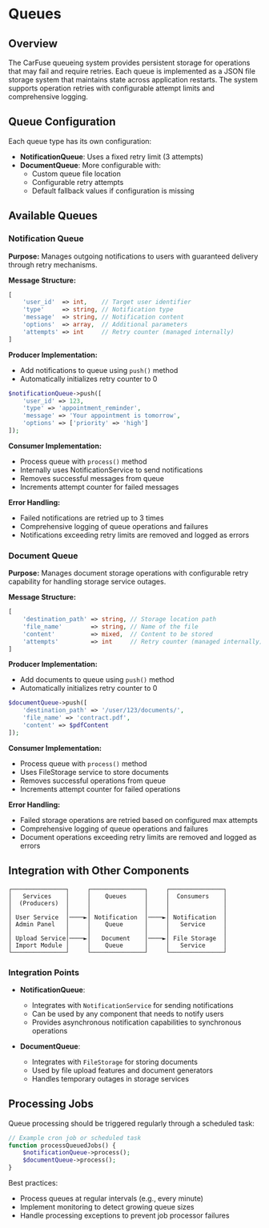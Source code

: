 # Queues

## Overview
The CarFuse queueing system provides persistent storage for operations that may fail and require retries. Each queue is implemented as a JSON file storage system that maintains state across application restarts. The system supports operation retries with configurable attempt limits and comprehensive logging.

## Queue Configuration

Each queue type has its own configuration:

- **NotificationQueue**: Uses a fixed retry limit (3 attempts)
- **DocumentQueue**: More configurable with:
  - Custom queue file location 
  - Configurable retry attempts
  - Default fallback values if configuration is missing

## Available Queues

### Notification Queue

**Purpose:** Manages outgoing notifications to users with guaranteed delivery through retry mechanisms.

**Message Structure:**
```php
[
    'user_id'  => int,    // Target user identifier
    'type'     => string, // Notification type
    'message'  => string, // Notification content
    'options'  => array,  // Additional parameters
    'attempts' => int     // Retry counter (managed internally)
]
```

**Producer Implementation:**
- Add notifications to queue using `push()` method
- Automatically initializes retry counter to 0

```php
$notificationQueue->push([
    'user_id' => 123,
    'type' => 'appointment_reminder',
    'message' => 'Your appointment is tomorrow',
    'options' => ['priority' => 'high']
]);
```

**Consumer Implementation:**
- Process queue with `process()` method
- Internally uses NotificationService to send notifications
- Removes successful messages from queue
- Increments attempt counter for failed messages

**Error Handling:**
- Failed notifications are retried up to 3 times
- Comprehensive logging of queue operations and failures
- Notifications exceeding retry limits are removed and logged as errors

### Document Queue

**Purpose:** Manages document storage operations with configurable retry capability for handling storage service outages.

**Message Structure:**
```php
[
    'destination_path' => string, // Storage location path
    'file_name'        => string, // Name of the file
    'content'          => mixed,  // Content to be stored
    'attempts'         => int     // Retry counter (managed internally)
]
```

**Producer Implementation:**
- Add documents to queue using `push()` method
- Automatically initializes retry counter to 0

```php
$documentQueue->push([
    'destination_path' => '/user/123/documents/',
    'file_name' => 'contract.pdf',
    'content' => $pdfContent
]);
```

**Consumer Implementation:**
- Process queue with `process()` method
- Uses FileStorage service to store documents
- Removes successful operations from queue
- Increments attempt counter for failed operations

**Error Handling:**
- Failed storage operations are retried based on configured max attempts
- Comprehensive logging of queue operations and failures
- Document operations exceeding retry limits are removed and logged as errors

## Integration with Other Components

```
┌───────────────┐     ┌───────────────┐     ┌───────────────┐
│   Services    │     │    Queues     │     │  Consumers    │
│  (Producers)  │     │               │     │               │
│               │     │               │     │               │
│ User Service  │────►│ Notification  │────►│ Notification  │
│ Admin Panel   │     │    Queue      │     │   Service     │
│               │     │               │     │               │
│ Upload Service│────►│   Document    │────►│ File Storage  │
│ Import Module │     │    Queue      │     │   Service     │
└───────────────┘     └───────────────┘     └───────────────┘
```

### Integration Points

- **NotificationQueue**:
  - Integrates with `NotificationService` for sending notifications
  - Can be used by any component that needs to notify users
  - Provides asynchronous notification capabilities to synchronous operations

- **DocumentQueue**:
  - Integrates with `FileStorage` for storing documents
  - Used by file upload features and document generators
  - Handles temporary outages in storage services

## Processing Jobs

Queue processing should be triggered regularly through a scheduled task:

```php
// Example cron job or scheduled task
function processQueuedJobs() {
    $notificationQueue->process();
    $documentQueue->process();
}
```

Best practices:
- Process queues at regular intervals (e.g., every minute)
- Implement monitoring to detect growing queue sizes
- Handle processing exceptions to prevent job processor failures
